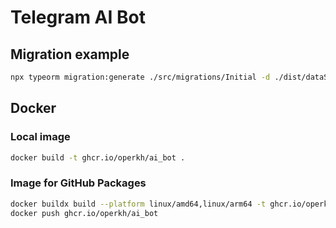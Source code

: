 # Telegram AI Bot

## Migration example

```sh
npx typeorm migration:generate ./src/migrations/Initial -d ./dist/dataSource/dataSource.js
```

## Docker

### Local image

```sh
docker build -t ghcr.io/operkh/ai_bot .
```

### Image for GitHub Packages

```sh
docker buildx build --platform linux/amd64,linux/arm64 -t ghcr.io/operkh/ai_bot --push .
docker push ghcr.io/operkh/ai_bot
```

